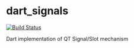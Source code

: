 dart_signals
============

[![Build Status](https://drone.io/github.com/polovi/dart_signals/status.png)](https://drone.io/github.com/polovi/dart_signals/latest)

Dart implementation of QT Signal/Slot mechanism 